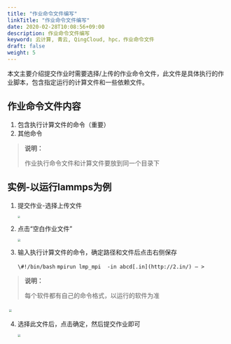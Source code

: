 ```yaml
---
title: "作业命令文件编写"
linkTitle: "作业命令文件编写"
date: 2020-02-28T10:08:56+09:00
description: 作业命令文件编写
keyword: 云计算, 青云, QingCloud, hpc，作业命令文件
draft: false
weight: 5
---
```


本文主要介绍提交作业时需要选择/上传的作业命令文件，此文件是具体执行的作业脚本，包含指定运行的计算文件和一些依赖文件。

## 作业命令文件内容

1. 包含执行计算文件的命令（重要）
2. 其他命令

>   **说明：**
>
> 作业执行命令文件和计算文件要放到同一个目录下

## 实例-以运行lammps为例

1. 提交作业-选择上传文件

   <img src="../_images/job01.png" style="zoom:35%;" />

2. 点击“空白作业文件”

   <img src="../_images/job02.png" style="zoom:38%;" />

3. 输入执行计算文件的命令，确定路径和文件后点击右侧保存

   `\#!/bin/bash`
   `mpirun lmp_mpi  -in abcd[.in](http://2.in/) – >` 

> **说明：**
>
> 每个软件都有自己的命令格式，以运行的软件为准

​	<img src="../_images/job03.png" style="zoom:38%;" />

4. 选择此文件后，点击确定，然后提交作业即可

   <img src="../_images/job04.png" style="zoom:38%;" />
